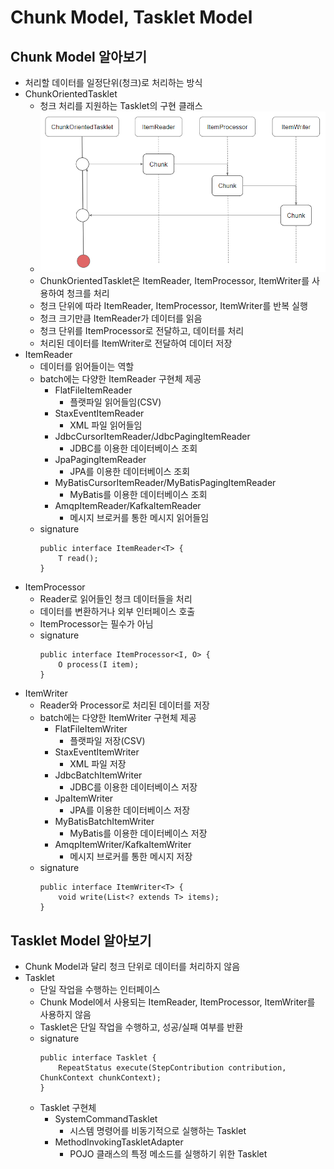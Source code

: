 # Chunk Model, Tasklet Model
## Chunk Model 알아보기
- 처리할 데이터를 일정단위(청크)로 처리하는 방식
- ChunkOrientedTasklet
  - 청크 처리를 지원하는 Tasklet의 구현 클래스
  - ![](images/chunk_model.png)
  - ChunkOrientedTasklet은 ItemReader, ItemProcessor, ItemWriter를 사용하여 청크를 처리
  - 청크 단위에 따라 ItemReader, ItemProcessor, ItemWriter를 반복 실행
  - 청크 크기만큼 ItemReader가 데이터를 읽음
  - 청크 단위를 ItemProcessor로 전달하고, 데이터를 처리
  - 처리된 데이터를 ItemWriter로 전달하여 데이터 저장
- ItemReader
  - 데이터를 읽어들이는 역할
  - batch에는 다양한 ItemReader 구현체 제공
    - FlatFileItemReader
      - 플랫파일 읽어들임(CSV)
    - StaxEventItemReader
      - XML 파일 읽어들임
    - JdbcCursorItemReader/JdbcPagingItemReader
      - JDBC를 이용한 데이터베이스 조회
    - JpaPagingItemReader
      - JPA를 이용한 데이터베이스 조회
    - MyBatisCursorItemReader/MyBatisPagingItemReader
      - MyBatis를 이용한 데이터베이스 조회
    - AmqpItemReader/KafkaItemReader
      - 메시지 브로커를 통한 메시지 읽어들임
  - signature
    ```
    public interface ItemReader<T> {
        T read();
    }
    ```
- ItemProcessor
  - Reader로 읽어들인 청크 데이터들을 처리
  - 데이터를 변환하거나 외부 인터페이스 호출
  - ItemProcessor는 필수가 아님
  - signature
    ```
    public interface ItemProcessor<I, O> {
        O process(I item);
    }
    ```
- ItemWriter
  - Reader와 Processor로 처리된 데이터를 저장
  - batch에는 다양한 ItemWriter 구현체 제공
    - FlatFileItemWriter
      - 플랫파일 저장(CSV)
    - StaxEventItemWriter
      - XML 파일 저장
    - JdbcBatchItemWriter
      - JDBC를 이용한 데이터베이스 저장
    - JpaItemWriter
      - JPA를 이용한 데이터베이스 저장
    - MyBatisBatchItemWriter
      - MyBatis를 이용한 데이터베이스 저장
    - AmqpItemWriter/KafkaItemWriter
      - 메시지 브로커를 통한 메시지 저장
  - signature
    ```
    public interface ItemWriter<T> {
        void write(List<? extends T> items);
    }
    ```
## Tasklet Model 알아보기
- Chunk Model과 달리 청크 단위로 데이터를 처리하지 않음
- Tasklet
  - 단일 작업을 수행하는 인터페이스
  - Chunk Model에서 사용되는 ItemReader, ItemProcessor, ItemWriter를 사용하지 않음
  - Tasklet은 단일 작업을 수행하고, 성공/실패 여부를 반환
  - signature
    ```
    public interface Tasklet {
        RepeatStatus execute(StepContribution contribution, ChunkContext chunkContext);
    }
    ```
  - Tasklet 구현체
    - SystemCommandTasklet
      - 시스템 명령어를 비동기적으로 실행하는 Tasklet
    - MethodInvokingTaskletAdapter
      - POJO 클래스의 특정 메소드를 실행하기 위한 Tasklet

